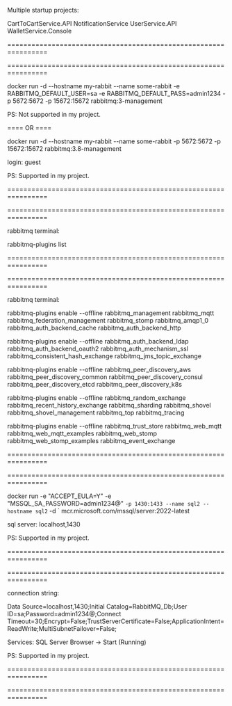 Multiple startup projects:

CartToCartService.API
NotificationService
UserService.API
WalletService.Console

<p>================================================================</p>
<p>================================================================</p>

docker run -d --hostname my-rabbit --name some-rabbit -e RABBITMQ_DEFAULT_USER=sa -e RABBITMQ_DEFAULT_PASS=admin1234 -p 5672:5672 -p 15672:15672 rabbitmq:3-management

PS: Not supported in my project.

<p>==== OR ====</p>

docker run -d --hostname my-rabbit --name some-rabbit -p 5672:5672 -p 15672:15672 rabbitmq:3.8-management

login: guest

PS: Supported in my project.

<p>================================================================</p>
<p>================================================================</p>

rabbitmq terminal: 

rabbitmq-plugins list

<p>================================================================</p>
<p>================================================================</p>

rabbitmq terminal: 

rabbitmq-plugins enable --offline rabbitmq_management rabbitmq_mqtt rabbitmq_federation_management rabbitmq_stomp rabbitmq_amqp1_0 rabbitmq_auth_backend_cache rabbitmq_auth_backend_http     

rabbitmq-plugins enable --offline rabbitmq_auth_backend_ldap rabbitmq_auth_backend_oauth2 rabbitmq_auth_mechanism_ssl rabbitmq_consistent_hash_exchange rabbitmq_jms_topic_exchange 

rabbitmq-plugins enable --offline rabbitmq_peer_discovery_aws rabbitmq_peer_discovery_common rabbitmq_peer_discovery_consul rabbitmq_peer_discovery_etcd rabbitmq_peer_discovery_k8s

rabbitmq-plugins enable --offline rabbitmq_random_exchange rabbitmq_recent_history_exchange rabbitmq_sharding rabbitmq_shovel rabbitmq_shovel_management rabbitmq_top rabbitmq_tracing

rabbitmq-plugins enable --offline rabbitmq_trust_store rabbitmq_web_mqtt rabbitmq_web_mqtt_examples rabbitmq_web_stomp rabbitmq_web_stomp_examples rabbitmq_event_exchange

<p>================================================================</p>
<p>================================================================</p>

docker run -e "ACCEPT_EULA=Y" -e "MSSQL_SA_PASSWORD=admin1234@" `-p 1430:1433 --name sql2 --hostname sql2` -d ` mcr.microsoft.com/mssql/server:2022-latest

sql server: localhost,1430

PS: Supported in my project.

<p>================================================================</p>
<p>================================================================</p>

connection string: 

Data Source=localhost,1430;Initial Catalog=RabbitMQ_Db;User ID=sa;Password=admin1234@;Connect Timeout=30;Encrypt=False;TrustServerCertificate=False;ApplicationIntent=ReadWrite;MultiSubnetFailover=False;

Services: SQL Server Browser -> Start (Running)

PS: Supported in my project.

<p>================================================================</p>
<p>================================================================</p>

